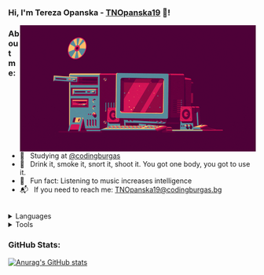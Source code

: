 ### Hi, I'm Tereza Opanska - [TNOpanska19](https://github.com/TNOpanska19/) 👋!

<img align="right" alt="arson.gif" src="Images/arson.gif"/>

### About me:
- 🗼 &nbsp; Studying at [@codingburgas](https://github.com/codingburgas)
- 🎲 &nbsp; Drink it, smoke it, snort it, shoot it. You got one body, you got to use it.
- 🎵 &nbsp; Fun fact: Listening to music increases intelligence
- 📬 &nbsp; If you need to reach me: TNOpanska19@codingburgas.bg

<br>

<details>
  <summary>Languages</summary>

  <p>I will make it I promise :D</p>

</details>

<details>
  <summary>Tools</summary>

  <p>I will make it I promise :D</p>

</details>

### GitHub Stats:

[![Anurag's GitHub stats](https://github-readme-stats.vercel.app/api?username=TNOpanska19&count_private=true&show_icons=true&theme=omni)](https://github.com/anuraghazra/github-readme-stats)
